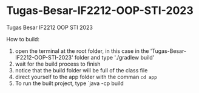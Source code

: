# Tugas-Besar-IF2212-OOP-STI-2023
Tugas Besar IF2212 OOP STI 2023

How to build:
1. open the terminal at the root folder, in this case in the 'Tugas-Besar-IF2212-OOP-STI-2023' folder and type './gradlew build'
2. wait for the build process to finish
3. notice that the build folder will be full of the class file
4. direct yourself to the app folder with the comman `cd app`
5. To run the built project, type `java -cp build